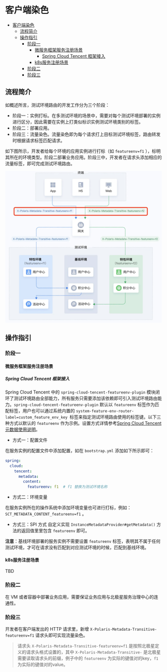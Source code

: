 # 客户端染色

- [客户端染色](#客户端染色)
  - [流程简介](#流程简介)
  - [操作指引](#操作指引)
    - [阶段一](#阶段一)
        - [微服务框架服务注册场景](#微服务框架服务注册场景)
            - [Spring Cloud Tencent 框架接入](#spring-cloud-tencent-框架接入)
        - [k8s服务注册场景](#k8s服务注册场景)
    - [阶段二](#阶段二)
    - [阶段三](#阶段三)

## 流程简介

如概述所言，测试环境路由的开发工作分为三个阶段：

- 阶段一：实例打标。在多测试环境的场景中，需要对每个测试环境部署的实例进行区分，因此需要在实例上打类似标识实例测试环境类别的标签。
- 阶段二：部署应用。
- 阶段三：流量染色。流量染色即为每个请求打上目标测试环境标签，路由转发时根据请求标签匹配请求。

如下图所示，开发者给每个环境的应用实例进行打标（如 `featureenv=f1` ），标明其所在的环境类型。阶段二部署业务应用。阶段三中，开发者在请求头添加相应的流量标签，即可完成测试环境路由。

![](assets/client_staning.png)

## 操作指引

### 阶段一

#### 微服务框架服务注册场景

##### Spring Cloud Tencent 框架接入

Spring Cloud Tencent 中的 `spring-cloud-tencent-featureenv-plugin` 模块闭环了测试环境路由全部能力，所有服务只需要添加该依赖即可引入测试环境路由能力。`spring-cloud-tencent-featureenv-plugin` 默认以 `featureenv` 标签作为匹配标签，用户也可以通过系统内置的 `system-feature-env-router-label=custom_feature_env_key `标签来指定测试环境路由使用的标签键。以下三种方式以默认的 `featureenv` 作为示例。设置方式详情参考[Spring Cloud Tencent 元数据使用说明](https://github.com/Tencent/spring-cloud-tencent/wiki/Spring-Cloud-Tencent-Metadata-Transfer-%E4%BD%BF%E7%94%A8%E6%8C%87%E5%8D%97#%E4%BD%BF%E7%94%A8%E8%AF%B4%E6%98%8E)。

- 方式一：配置文件

在服务实例的配置文件中添加配置，如在 `bootstrap.yml` 添加如下所示即可：

```yml
spring:
  cloud:
    tencent:
      metadata:
        content:
          featureenv: f1  # f1 替换为测试环境名称
```

- 方式二：环境变量

在服务实例所在的操作系统中添加环境变量也可进行打标，例如：`SCT_METADATA_CONTENT_featureenv=f1` 。

- 方式三：SPI 方式
自定义实现 `InstanceMetadataProvider#getMetadata()` 方法的返回值里里包含 `featureenv` 即可。

**注意**：基线环境部署的服务实例不需要设置 `featureenv` 标签，表明其不属于任何测试环境，才可在请求没有匹配到对应测试环境的时候，匹配到基线环境。

#### k8s服务注册场景

TBD

### 阶段二

在 VM 或者容器中部署业务应用，需要保证业务应用与北极星服务治理中心的连通性。

### 阶段三

开发者在客户端发出的 HTTP 请求里，新增 `X-Polaris-Metadata-Transitive-featureenv=f1` 请求头即可实现流量染色。

> 请求头 `X-Polaris-Metadata-Transitive-featureenv=f1` 是按照北极星定义的请求头格式设置的，其中 `X-Polaris-Metadata-Transitive-` 是北极星需要读取请求头的前缀，例子中的 `featureenv` 为实际的键值对的key，`f1` 为实际的键值对的value。
